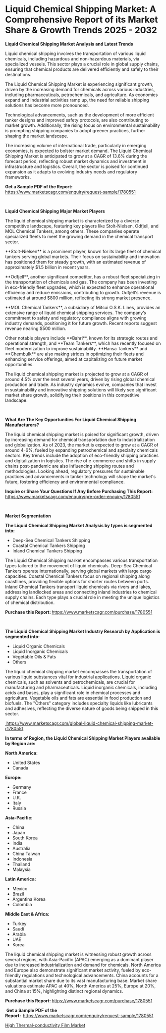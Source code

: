 <p><h1>Liquid Chemical Shipping Market: A Comprehensive Report of its Market Share & Growth Trends 2025 - 2032</h1></p><p><strong>Liquid Chemical Shipping Market Analysis and Latest Trends</strong></p>
<p><p>Liquid chemical shipping involves the transportation of various liquid chemicals, including hazardous and non-hazardous materials, via specialized vessels. This sector plays a crucial role in global supply chains, ensuring that chemical products are delivered efficiently and safely to their destinations. </p><p>The Liquid Chemical Shipping Market is experiencing significant growth, driven by the increasing demand for chemicals across various industries, including pharmaceuticals, petrochemicals, and agriculture. As economies expand and industrial activities ramp up, the need for reliable shipping solutions has become more pronounced. </p><p>Technological advancements, such as the development of more efficient tanker designs and improved safety protocols, are also contributing to market growth. Additionally, the rising focus on environmental sustainability is prompting shipping companies to adopt greener practices, further shaping the market landscape. </p><p>The increasing volume of international trade, particularly in emerging economies, is expected to bolster market demand. The Liquid Chemical Shipping Market is anticipated to grow at a CAGR of 13.6% during the forecast period, reflecting robust market dynamics and investment in infrastructure and logistics. Overall, the sector is poised for continued expansion as it adapts to evolving industry needs and regulatory frameworks.</p></p>
<p><strong>Get a Sample PDF of the Report:&nbsp;</strong> <a href="https://www.marketscagr.com/enquiry/request-sample/1780551?utm_campaign=3115&utm_medium=2&utm_source=Github&utm_content=ia&utm_term=25032025&utm_id=liquid-chemical-shipping">https://www.marketscagr.com/enquiry/request-sample/1780551</a></p>
<p>&nbsp;</p>
<p><strong>Liquid Chemical Shipping Major Market Players</strong></p>
<p><p>The liquid chemical shipping market is characterized by a diverse competitive landscape, featuring key players like Stolt-Nielsen, Odfjell, and MOL Chemical Tankers, among others. These companies operate specialized fleets to meet the growing demand in the chemical transport sector.</p><p>**Stolt-Nielsen** is a prominent player, known for its large fleet of chemical tankers serving global markets. Their focus on sustainability and innovation has positioned them for steady growth, with an estimated revenue of approximately $1.5 billion in recent years. </p><p>**Odfjell**, another significant competitor, has a robust fleet specializing in the transportation of chemicals and gas. The company has been investing in eco-friendly fleet upgrades, which is expected to enhance operational efficiency and reduce emissions, contributing to growth. Odfjell's revenue is estimated at around $800 million, reflecting its strong market presence.</p><p>**MOL Chemical Tankers**, a subsidiary of Mitsui O.S.K. Lines, provides an extensive range of liquid chemical shipping services. The company’s commitment to safety and regulatory compliance aligns with growing industry demands, positioning it for future growth. Recent reports suggest revenue nearing $500 million.</p><p>Other notable players include **Bahri**, known for its strategic routes and operational strength, and **Team Tankers**, which has recently focused on fleet modernization to improve sustainability. **Hansa Tankers** and **Chembulk** are also making strides in optimizing their fleets and enhancing service offerings, aimed at capitalizing on future market opportunities.</p><p>The liquid chemical shipping market is projected to grow at a CAGR of around 4.5% over the next several years, driven by rising global chemical production and trade. As industry dynamics evolve, companies that invest in sustainability and innovative shipping solutions will likely see significant market share growth, solidifying their positions in this competitive landscape.</p></p>
<p>&nbsp;</p>
<p><strong>What Are The Key Opportunities For Liquid Chemical Shipping Manufacturers?</strong></p>
<p><p>The liquid chemical shipping market is poised for significant growth, driven by increasing demand for chemical transportation due to industrialization and globalization. As of 2023, the market is expected to grow at a CAGR of around 4-6%, fueled by expanding petrochemical and specialty chemicals sectors. Key trends include the adoption of eco-friendly shipping practices and digitalization in logistics. The rise of e-commerce and shifts in supply chains post-pandemic are also influencing shipping routes and methodologies. Looking ahead, regulatory pressures for sustainable practices and advancements in tanker technology will shape the market's future, fostering efficiency and environmental compliance.</p></p>
<p><strong>Inquire or Share Your Questions If Any Before Purchasing This Report:</strong> <a href="https://www.marketscagr.com/enquiry/pre-order-enquiry/1780551?utm_campaign=3115&utm_medium=2&utm_source=Github&utm_content=ia&utm_term=25032025&utm_id=liquid-chemical-shipping">https://www.marketscagr.com/enquiry/pre-order-enquiry/1780551</a></p>
<p>&nbsp;</p>
<p><strong>Market Segmentation</strong></p>
<p><strong>The Liquid Chemical Shipping Market Analysis by types is segmented into:</strong></p>
<p><ul><li>Deep-Sea Chemical Tankers Shipping</li><li>Coastal Chemical Tankers Shipping</li><li>Inland Chemical Tankers Shipping</li></ul></p>
<p><p>The Liquid Chemical Shipping market encompasses various transportation types tailored to the movement of liquid chemicals. Deep-Sea Chemical Tankers operate internationally, serving global markets with large cargo capacities. Coastal Chemical Tankers focus on regional shipping along coastlines, providing flexible options for shorter routes between ports. Inland Chemical Tankers transport liquid chemicals via rivers and lakes, addressing landlocked areas and connecting inland industries to chemical supply chains. Each type plays a crucial role in meeting the unique logistics of chemical distribution.</p></p>
<p><strong>Purchase this Report:&nbsp;</strong><a href="https://www.marketscagr.com/purchase/1780551?utm_campaign=3115&utm_medium=2&utm_source=Github&utm_content=ia&utm_term=25032025&utm_id=liquid-chemical-shipping">https://www.marketscagr.com/purchase/1780551</a></p>
<p>&nbsp;</p>
<p><strong>The Liquid Chemical Shipping Market Industry Research by Application is segmented into:</strong></p>
<p><ul><li>Liquid Organic Chemicals</li><li>Liquid Inorganic Chemicals</li><li>Vegetable Oils & Fats</li><li>Others</li></ul></p>
<p><p>The liquid chemical shipping market encompasses the transportation of various liquid substances vital for industrial applications. Liquid organic chemicals, such as solvents and petrochemicals, are crucial for manufacturing and pharmaceuticals. Liquid inorganic chemicals, including acids and bases, play a significant role in chemical processes and agriculture. Vegetable oils and fats are essential in food production and biofuels. The "Others" category includes specialty liquids like lubricants and adhesives, reflecting the diverse nature of goods being shipped in this sector.</p></p>
<p><a href="https://www.marketscagr.com/global-liquid-chemical-shipping-market-r1780551?utm_campaign=3115&utm_medium=2&utm_source=Github&utm_content=ia&utm_term=25032025&utm_id=liquid-chemical-shipping">&nbsp;https://www.marketscagr.com/global-liquid-chemical-shipping-market-r1780551</a></p>
<p><strong>In terms of Region, the Liquid Chemical Shipping Market Players available by Region are:</strong></p>
<p>
    <p> <strong> North America: </strong>
        <ul>
            <li>United States</li>
            <li>Canada</li>
        </ul>
        </p> 
    <p> <strong> Europe: </strong>
        <ul>
            <li>Germany</li>
            <li>France</li>
            <li>U.K.</li>
            <li>Italy</li>
            <li>Russia</li>
        </ul>
        </p> 
    <p> <strong> Asia-Pacific: </strong>
        <ul>
            <li>China</li>
            <li>Japan</li>
            <li>South Korea</li>
            <li>India</li>
            <li>Australia</li>
            <li>China Taiwan</li>
            <li>Indonesia</li>
            <li>Thailand</li>
            <li>Malaysia</li>
        </ul>
        </p> 
    <p> <strong> Latin America: </strong>
        <ul>
            <li>Mexico</li>
            <li>Brazil</li>
            <li>Argentina Korea</li>
            <li>Colombia</li>
        </ul>
        </p> 
    <p> <strong> Middle East & Africa: </strong>
        <ul>
            <li>Turkey</li>
            <li>Saudi</li>
            <li>Arabia</li>
            <li>UAE</li>
            <li>Korea</li>
        </ul>
    </p>
    </p>
<p><p>The liquid chemical shipping market is witnessing robust growth across several regions, with Asia-Pacific (APAC) emerging as a dominant player due to increased industrialization and demand for chemicals. North America and Europe also demonstrate significant market activity, fueled by eco-friendly regulations and technological advancements. China accounts for a substantial market share due to its vast manufacturing base. Market share valuations estimate APAC at 40%, North America at 25%, Europe at 20%, and China at 15%, highlighting distinct regional dynamics.</p></p>
<p><strong>Purchase this Report: </strong><a href="https://www.marketscagr.com/purchase/1780551?utm_campaign=3115&utm_medium=2&utm_source=Github&utm_content=ia&utm_term=25032025&utm_id=liquid-chemical-shipping">https://www.marketscagr.com/purchase/1780551</a></p>
<p>&nbsp;<strong>Get a Sample PDF of the Report:&nbsp;&nbsp;</strong><a href="https://www.marketscagr.com/enquiry/request-sample/1780551?utm_campaign=3115&utm_medium=2&utm_source=Github&utm_content=ia&utm_term=25032025&utm_id=liquid-chemical-shipping">https://www.marketscagr.com/enquiry/request-sample/1780551</a></p>
<p><strong></strong></p>
<p><p><a href="https://github.com/momossidram/Market-Research-Report-List-1/blob/main/high-thermal-conductivity-film-market.md?utm_campaign=3115&utm_medium=2&utm_source=Github&utm_content=ia&utm_term=25032025&utm_id=liquid-chemical-shipping">High Thermal-conductivity Film Market</a></p></p>